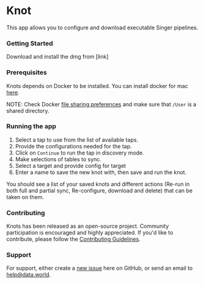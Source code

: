 # Knot

This app allows you to configure and download executable Singer pipelines.

### Getting Started

Download and install the dmg from [link]

### Prerequisites

Knots depends on Docker to be installed. You can install docker for mac [here](https://store.docker.com/editions/community/docker-ce-desktop-mac).

NOTE: Check Docker [file sharing preferences](https://docs.docker.com/docker-for-mac/osxfs/#namespaces) and make sure that `/User` is a shared directory.

### Running the app

1.  Select a tap to use from the list of available taps.
2.  Provide the configurations needed for the tap.
3.  Click on `Continue` to run the tap in discovery mode.
4.  Make selections of tables to sync.
5.  Select a target and provide config for target
6.  Enter a name to save the new knot with, then save and run the knot.

You should see a list of your saved knots and different actions (Re-run in both full and partial sync, Re-configure, download and delete) that can be taken on them.

### Contributing

Knots has been released as an open-source project. Community participation is encouraged and highly appreciated. If you'd like to contribute, please follow the [Contributing Guidelines](CONTRIBUTING.md).

### Support

For support, either create a [new issue](https://github.com/datadotworld/knot/issues/new) here on GitHub, or send an email to help@data.world.
